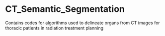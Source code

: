 # CT_Semantic_Segmentation
Contains codes for algorithms used to delineate organs from CT images for thoracic patients in radiation treatment planning
